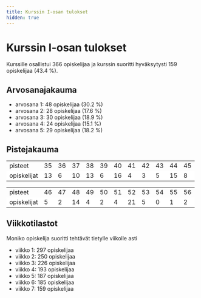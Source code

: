 ```yaml
---
title: Kurssin I-osan tulokset
hidden: true
---
```


# Kurssin I-osan tulokset

Kurssille osallistui 366 opiskelijaa ja kurssin suoritti hyväksytysti 159 opiskelijaa (43.4 %).

## Arvosanajakauma

* arvosana 1: 48 opiskelijaa (30.2 %)
* arvosana 2: 28 opiskelijaa (17.6 %)
* arvosana 3: 30 opiskelijaa (18.9 %)
* arvosana 4: 24 opiskelijaa (15.1 %)
* arvosana 5: 29 opiskelijaa (18.2 %)

## Pistejakauma

<table style="border-collapse:collapse;">
<tr><td>pisteet</td><td>35</td><td>36</td><td>37</td><td>38</td><td>39</td><td>40</td><td>41</td><td>42</td><td>43</td><td>44</td><td>45</td></tr>
<tr 
style="background-color:white"><td>opiskelijat</td><td>13</td><td>6</td><td>10</td><td>13</td><td>6</td><td>16</td><td>4</td><td>3</td><td>5</td><td>15</td><td>8</td></tr>
</table>

<table style="border-collapse:collapse;">
<tr><td>pisteet</td><td>46</td><td>47</td><td>48</td><td>49</td><td>50</td><td>51</td><td>52</td><td>53</td><td>54</td><td>55</td><td>56</td></tr>
<tr style="background-color:white"><td>opiskelijat</td><td>5</td><td>2</td><td>14</td><td>4</td><td>2</td><td>4</td><td>21</td><td>5</td><td>0</td><td>1</td><td>2</td></tr>
</table>

## Viikkotilastot

Moniko opiskelija suoritti tehtävät tietylle viikolle asti

* viikko 1: 297 opiskelijaa
* viikko 2: 250 opiskelijaa
* viikko 3: 226 opiskelijaa
* viikko 4: 193 opiskelijaa
* viikko 5: 187 opiskelijaa
* viikko 6: 185 opiskelijaa
* viikko 7: 159 opiskelijaa
